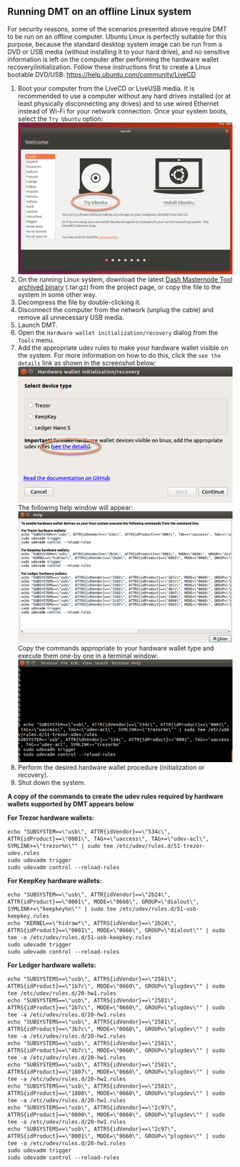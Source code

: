 ## Running DMT on an offline Linux system
For security reasons, some of the scenarios presented above require DMT to be run on an offline computer. Ubuntu Linux is perfectly suitable for this purpose, because the standard desktop system image can be run from a DVD or USB media (without installing it to your hard drive), and no sensitive information is left on the computer after performing the hardware wallet recovery/initialization. Follow these instructions first to create a Linux bootable DVD/USB: https://help.ubuntu.com/community/LiveCD

1. Boot your computer from the LiveCD or LiveUSB media. It is recommended to use a computer without any hard drives installed (or at least physically disconnecting any drives) and to use wired Ethernet instead of Wi-Fi for your network connection.
  Once your system boots, select the `Try Ubuntu` option:  
  ![Ubuntu - boot](img/hwri/ubuntu-live-cd-boot.png)
2. On the running Linux system, download the latest [Dash Masternode Tool archived binary](https://github.com/Bertrand256/dash-masternode-tool/releases) (.tar.gz) from the project page, or copy the file to the system in some other way.
3. Decompress the file by double-clicking it.
4. Disconnect the computer from the network (unplug the cable) and remove all unnecessary USB media.
5. Launch DMT.
6. Open the `Hardware wallet initialization/recovery` dialog from the `Tools` menu.
7. Add the appropriate udev rules to make your hardware wallet visible on the system. For more information on how to do this, click the `see the details` link as shown in the screenshot below:  
  ![Ubuntu - boot](img/hwri/ubuntu-live-cd-udev.png)  
  The following help window will appear:  
  ![Ubuntu - boot](img/hwri/ubuntu-live-cd-udev-help.png)  
  Copy the commands appropriate to your hardware wallet type and execute them one-by one in a terminal window:  
  ![Ubuntu - boot](img/hwri/ubuntu-live-cd-udev-exec.png)
8. Perform the desired hardware wallet procedure (initialization or recovery).
9. Shut down the system.

**A copy of the commands to create the udev rules required by hardware wallets supported by DMT appears below**

**For Trezor hardware wallets:**
```
echo "SUBSYSTEM==\"usb\", ATTR{idVendor}==\"534c\", ATTR{idProduct}==\"0001\", TAG+=\"uaccess\", TAG+=\"udev-acl\", SYMLINK+=\"trezor%n\"" | sudo tee /etc/udev/rules.d/51-trezor-udev.rules
sudo udevadm trigger
sudo udevadm control --reload-rules
```

**For KeepKey hardware wallets:**
```
echo "SUBSYSTEM==\"usb\", ATTR{idVendor}==\"2b24\", ATTR{idProduct}==\"0001\", MODE=\"0666\", GROUP=\"dialout\", SYMLINK+=\"keepkey%n\"" | sudo tee /etc/udev/rules.d/51-usb-keepkey.rules
echo "KERNEL==\"hidraw*\", ATTRS{idVendor}==\"2b24\", ATTRS{idProduct}==\"0001\", MODE=\"0666\", GROUP=\"dialout\"" | sudo tee -a /etc/udev/rules.d/51-usb-keepkey.rules
sudo udevadm trigger
sudo udevadm control --reload-rules
```

**For Ledger hardware wallets:**
```
echo "SUBSYSTEMS==\"usb\", ATTRS{idVendor}==\"2581\", ATTRS{idProduct}==\"1b7c\", MODE=\"0660\", GROUP=\"plugdev\"" | sudo tee /etc/udev/rules.d/20-hw1.rules
echo "SUBSYSTEMS==\"usb\", ATTRS{idVendor}==\"2581\", ATTRS{idProduct}==\"2b7c\", MODE=\"0660\", GROUP=\"plugdev\"" | sudo tee -a /etc/udev/rules.d/20-hw1.rules
echo "SUBSYSTEMS==\"usb\", ATTRS{idVendor}==\"2581\", ATTRS{idProduct}==\"3b7c\", MODE=\"0660\", GROUP=\"plugdev\"" | sudo tee -a /etc/udev/rules.d/20-hw1.rules
echo "SUBSYSTEMS==\"usb\", ATTRS{idVendor}==\"2581\", ATTRS{idProduct}==\"4b7c\", MODE=\"0660\", GROUP=\"plugdev\"" | sudo tee -a /etc/udev/rules.d/20-hw1.rules
echo "SUBSYSTEMS==\"usb\", ATTRS{idVendor}==\"2581\", ATTRS{idProduct}==\"1807\", MODE=\"0660\", GROUP=\"plugdev\"" | sudo tee -a /etc/udev/rules.d/20-hw1.rules
echo "SUBSYSTEMS==\"usb\", ATTRS{idVendor}==\"2581\", ATTRS{idProduct}==\"1808\", MODE=\"0660\", GROUP=\"plugdev\"" | sudo tee -a /etc/udev/rules.d/20-hw1.rules
echo "SUBSYSTEMS==\"usb\", ATTRS{idVendor}==\"2c97\", ATTRS{idProduct}==\"0000\", MODE=\"0660\", GROUP=\"plugdev\"" | sudo tee -a /etc/udev/rules.d/20-hw1.rules
echo "SUBSYSTEMS==\"usb\", ATTRS{idVendor}==\"2c97\", ATTRS{idProduct}==\"0001\", MODE=\"0660\", GROUP=\"plugdev\"" | sudo tee -a /etc/udev/rules.d/20-hw1.rules
sudo udevadm trigger
sudo udevadm control --reload-rules
```
